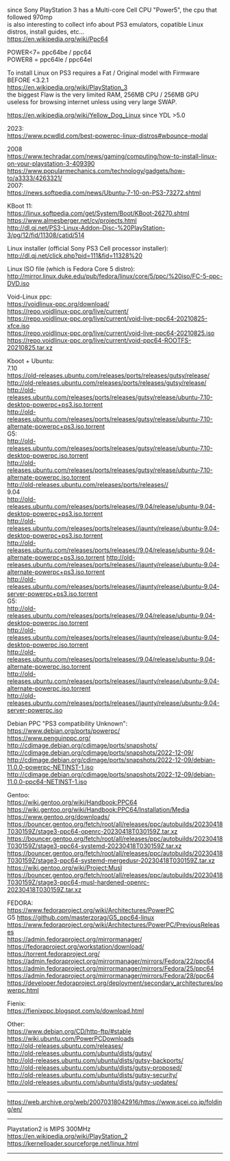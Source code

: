 since Sony PlayStation 3 has a Multi-core Cell CPU "Power5", the cpu that followed 970mp </br>
is also interesting to collect info about PS3 emulators, copatible Linux distros, install guides, etc... </br> 
https://en.wikipedia.org/wiki/Ppc64 </br>

POWER<7= ppc64be / ppc64 </br>
POWER8 = ppc64le / ppc64el </br>

To install Linux on PS3 requires a Fat / Original model with Firmware BEFORE <3.2.1 </br>
https://en.wikipedia.org/wiki/PlayStation_3 </br>
the biggest Flaw is the very limited RAM, 256MB CPU / 256MB GPU </br>
useless for browsing internet unless using very large SWAP. </br>

https://en.wikipedia.org/wiki/Yellow_Dog_Linux since YDL >5.0 </br>

2023: </br>
https://www.pcwdld.com/best-powerpc-linux-distros#wbounce-modal </br>

2008 </br>
https://www.techradar.com/news/gaming/computing/how-to-install-linux-on-your-playstation-3-409390 </br>
https://www.popularmechanics.com/technology/gadgets/how-to/a3333/4263321/ </br>
2007: </br>
https://news.softpedia.com/news/Ubuntu-7-10-on-PS3-73272.shtml

KBoot 11: </br>
https://linux.softpedia.com/get/System/Boot/KBoot-26270.shtml </br>
https://www.almesberger.net/cv/projects.html </br>
http://dl.qj.net/PS3-Linux-Addon-Disc-%20PlayStation-3/pg/12/fid/11308/catid/514 </br>

Linux installer (official Sony PS3 Cell processor installer): </br>
http://dl.qj.net/click.php?pid=111&fid=11328%20 </br>

Linux ISO file (which is Fedora Core 5 distro): </br>
http://mirror.linux.duke.edu/pub/fedora/linux/core/5/ppc/%20iso/FC-5-ppc-DVD.iso </br>

Void-Linux ppc: </br>
https://voidlinux-ppc.org/download/ </br>
https://repo.voidlinux-ppc.org/live/current/ </br>
https://repo.voidlinux-ppc.org/live/current/void-live-ppc64-20210825-xfce.iso </br>
https://repo.voidlinux-ppc.org/live/current/void-live-ppc64-20210825.iso </br>
https://repo.voidlinux-ppc.org/live/current/void-ppc64-ROOTFS-20210825.tar.xz </br>

Kboot + Ubuntu: </br>
7.10 </br>
https://old-releases.ubuntu.com/releases/ports/releases/gutsy/release/ </br>
http://old-releases.ubuntu.com/releases/ports/releases/gutsy/release/ </br>
http://old-releases.ubuntu.com/releases/ports/releases/gutsy/release/ubuntu-7.10-desktop-powerpc+ps3.iso.torrent </br>
http://old-releases.ubuntu.com/releases/ports/releases/gutsy/release/ubuntu-7.10-alternate-powerpc+ps3.iso.torrent </br>
G5: </br>
http://old-releases.ubuntu.com/releases/ports/releases/gutsy/release/ubuntu-7.10-desktop-powerpc.iso.torrent </br>
http://old-releases.ubuntu.com/releases/ports/releases/gutsy/release/ubuntu-7.10-alternate-powerpc.iso.torrent </br>
http://old-releases.ubuntu.com/releases/ports/releases// </br>
9.04 </br>
http://old-releases.ubuntu.com/releases/ports/releases//9.04/release/ubuntu-9.04-desktop-powerpc+ps3.iso.torrent </br>
http://old-releases.ubuntu.com/releases/ports/releases//jaunty/release/ubuntu-9.04-desktop-powerpc+ps3.iso.torrent </br>
http://old-releases.ubuntu.com/releases/ports/releases//9.04/release/ubuntu-9.04-alternate-powerpc+ps3.iso.torrent
http://old-releases.ubuntu.com/releases/ports/releases//jaunty/release/ubuntu-9.04-alternate-powerpc+ps3.iso.torrent </br>
http://old-releases.ubuntu.com/releases/ports/releases//jaunty/release/ubuntu-9.04-server-powerpc+ps3.iso.torrent </br>
G5: </br>
http://old-releases.ubuntu.com/releases/ports/releases//9.04/release/ubuntu-9.04-desktop-powerpc.iso.torrent </br>
http://old-releases.ubuntu.com/releases/ports/releases//jaunty/release/ubuntu-9.04-desktop-powerpc.iso.torrent </br>
http://old-releases.ubuntu.com/releases/ports/releases//9.04/release/ubuntu-9.04-alternate-powerpc.iso.torrent </br>
http://old-releases.ubuntu.com/releases/ports/releases//jaunty/release/ubuntu-9.04-alternate-powerpc.iso.torrent </br>
http://old-releases.ubuntu.com/releases/ports/releases//jaunty/release/ubuntu-9.04-server-powerpc.iso </br>

Debian PPC "PS3 compatibility Unknown": </br>
https://www.debian.org/ports/powerpc/ </br>
https://www.penguinppc.org/ </br>
http://cdimage.debian.org/cdimage/ports/snapshots/ </br>
http://cdimage.debian.org/cdimage/ports/snapshots/2022-12-09/ </br>
http://cdimage.debian.org/cdimage/ports/snapshots/2022-12-09/debian-11.0.0-powerpc-NETINST-1.iso </br>
http://cdimage.debian.org/cdimage/ports/snapshots/2022-12-09/debian-11.0.0-ppc64-NETINST-1.iso </br>

Gentoo: </br>
https://wiki.gentoo.org/wiki/Handbook:PPC64 </br>
https://wiki.gentoo.org/wiki/Handbook:PPC64/Installation/Media </br>
https://www.gentoo.org/downloads/ </br>
https://bouncer.gentoo.org/fetch/root/all/releases/ppc/autobuilds/20230418T030159Z/stage3-ppc64-openrc-20230418T030159Z.tar.xz </br>
https://bouncer.gentoo.org/fetch/root/all/releases/ppc/autobuilds/20230418T030159Z/stage3-ppc64-systemd-20230418T030159Z.tar.xz </br>
https://bouncer.gentoo.org/fetch/root/all/releases/ppc/autobuilds/20230418T030159Z/stage3-ppc64-systemd-mergedusr-20230418T030159Z.tar.xz </br>
https://wiki.gentoo.org/wiki/Project:Musl </br>
https://bouncer.gentoo.org/fetch/root/all/releases/ppc/autobuilds/20230418T030159Z/stage3-ppc64-musl-hardened-openrc-20230418T030159Z.tar.xz </br>

FEDORA: </br>
https://www.fedoraproject.org/wiki/Architectures/PowerPC </br>
G5 https://github.com/masterzorag/G5_ppc64-linux </br>
https://www.fedoraproject.org/wiki/Architectures/PowerPC/PreviousReleases </br>
https://admin.fedoraproject.org/mirrormanager/ </br>
https://fedoraproject.org/workstation/download/ </br>
https://torrent.fedoraproject.org/ </br>
https://admin.fedoraproject.org/mirrormanager/mirrors/Fedora/22/ppc64 </br>
https://admin.fedoraproject.org/mirrormanager/mirrors/Fedora/25/ppc64 </br>
https://admin.fedoraproject.org/mirrormanager/mirrors/Fedora/28/ppc64 </br>
https://developer.fedoraproject.org/deployment/secondary_architectures/powerpc.html </br>

Fienix: </br>
https://fienixppc.blogspot.com/p/download.html </br>

Other: </br>
https://www.debian.org/CD/http-ftp/#stable </br>
https://wiki.ubuntu.com/PowerPCDownloads </br>
http://old-releases.ubuntu.com/releases/ </br>
http://old-releases.ubuntu.com/ubuntu/dists/gutsy/ </br>
http://old-releases.ubuntu.com/ubuntu/dists/gutsy-backports/ </br>
http://old-releases.ubuntu.com/ubuntu/dists/gutsy-proposed/ </br>
http://old-releases.ubuntu.com/ubuntu/dists/gutsy-security/ </br>
http://old-releases.ubuntu.com/ubuntu/dists/gutsy-updates/  </br>

------

https://web.archive.org/web/20070318042916/https://www.scei.co.jp/folding/en/

-----

Playstation2 is MIPS 300MHz </br>
https://en.wikipedia.org/wiki/PlayStation_2 </br>
https://kernelloader.sourceforge.net/linux.html </br>

--------
